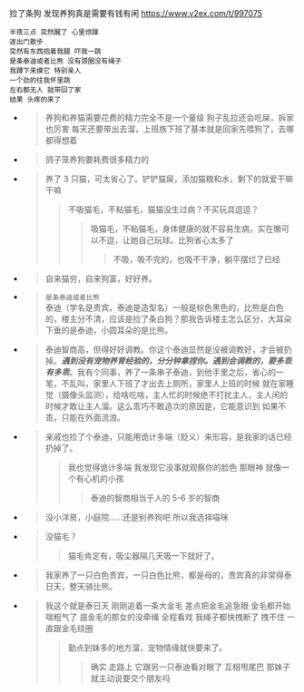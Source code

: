 
捡了条狗 发现养狗真是需要有钱有闲 https://www.v2ex.com/t/997075
```console
半夜三点 突然醒了 心里烦躁
遂出门散步
突然有东西抱着我腿 吓我一跳
是条泰迪或者比熊 没有颈圈没有绳子
我蹲下来摸它 特别亲人
一个劲的往我怀里跳
左右都无人 就带回了家
结果 头疼的来了
```
- > 养狗和养猫需要花费的精力完全不是一个量级 狗子乱拉还会吃屎，拆家也厉害 每天还要带出去溜，上班族下班了基本就是回家先喂狗了，去哪都得想着
- > 鸽子笼养狗要耗费很多精力的
- > 养了 3 只猫，可太省心了。铲铲猫屎，添加猫粮和水，剩下的就爱干嘛干嘛
  >> 不吸猫毛，不粘猫毛，猫猫没生过病？不买玩具逗逗？
  >>> 吸猫毛，不粘猫毛，身体健康的就不容易生病，实在懒可以不逗，让她自己玩球。比狗省心太多了
  >>>> 不吸，吸不完的，也吸不干净，躺平摆烂了已经
- > 自来猫穷，自来狗富，好好养。
- > `是条泰迪或者比熊` <br> 泰迪（学名是贵宾，泰迪是造型名）一般是棕色黑色的，比熊是白色的，楼主分不清，应该是捡了条白狗？那我告诉楼主怎么区分，大耳朵下垂的是泰迪，小圆耳朵的是比熊。
- > 泰迪智商高，但得好好调教。你这个泰迪显然是没被调教好，才会被扔掉。***遇到没有宠物养育经验的，分分钟拿捏你。遇到会调教的，要多乖有多乖***。我有个同事，养了一条串子泰迪，到他手里之后，省心的一笔，不乱叫，家里人下班了才出去上厕所，家里人上班的时候 就在家睡觉（摄像头监测），给啥吃啥，主人忙的时候绝不打扰主人，主人闲的时候才敢让主人溜。这么乖巧不敢造次的原因是，它能意识到 如果不乖，只能在外面流浪。
- > 亲戚也捡了个泰迪，只能用诡计多端（贬义）来形容，是我家的话已经扔掉了。
  >> 我也觉得诡计多端 我发现它没事就观察你的脸色 那眼神 就像一个有心机的小孩
  >>> 泰迪的智商相当于人的 5-6 岁的智商
- > 没小洋房，小庭院……还是别养狗吧 所以我选择喵咪
- > 没猫毛？
  >> 猫毛肯定有，吸尘器隔几天吸一下就好了。
- > 我家养了一只白色贵宾，一只白色比熊，都是母的，贵宾真的非常得泰日天，整天骑比熊。
- > 我这个就是泰日天 刚刚追着一条大金毛 差点把金毛追急眼 金毛都开始喘粗气了 遛金毛的那女的没牵绳 全程看戏 我绳子都快拽断了 拽不住 一直跟金毛绕圈
  >> 勤点到妹多的地方溜，宠物情缘就快要来了。
  >>> 确实 走路上 它跟另一只泰迪看对眼了 互相甩尾巴 那妹子就主动说要交个朋友吗

